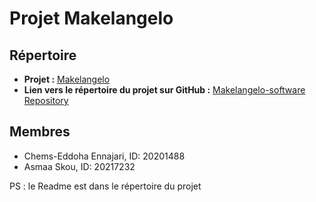 
# Projet Makelangelo

## Répertoire

- **Projet :** [Makelangelo](https://github.com/umontreal-diro/Makelangelo-software)
- **Lien vers le répertoire du projet sur GitHub :** [Makelangelo-software Repository](https://github.com/chemsenn/Makelangelo-software)

## Membres

- Chems-Eddoha Ennajari, ID: 20201488
- Asmaa Skou, ID: 20217232



PS : le Readme est dans le répertoire du projet
